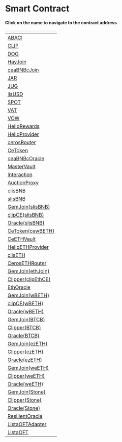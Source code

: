 # Smart Contract

#### Click on the name to navigate to the contract address

<table data-view="cards"><thead><tr><th></th></tr></thead><tbody><tr><td><a href="https://bscscan.com/address/0xc1359eD77E6B0CBF9a8130a4C28FBbB87B9501b7">ABACI</a></td></tr><tr><td><a href="https://bscscan.com/address/0x2dcFb02CE33955b6Cc0aF34033189DE3ac4C0292">CLIP</a></td></tr><tr><td><a href="https://bscscan.com/address/0xd57E7b53a1572d27A04d9c1De2c4D423f1926d0B">DOG</a></td></tr><tr><td><a href="https://bscscan.com/address/0x4C798F81de7736620Cd8e6510158b1fE758e22F7">HayJoin</a></td></tr><tr><td><a href="https://bscscan.com/address/0xfA14F330711A2774eC438856BBCf2c9013c2a6a4">ceaBNBcJoin</a></td></tr><tr><td><a href="https://bscscan.com/address/0x0a1Fd12F73432928C190CAF0810b3B767A59717e">JAR</a></td></tr><tr><td><a href="https://bscscan.com/address/0x787BdEaa29A253e40feB35026c3d05C18CbCA7B3">JUG</a></td></tr><tr><td><a href="https://bscscan.com/address/0x0782b6d8c4551B9760e74c0545a9bCD90bdc41E5">lisUSD</a></td></tr><tr><td><a href="https://bscscan.com/address/0x49bc2c4E5B035341b7d92Da4e6B267F7426F3038">SPOT</a></td></tr><tr><td><a href="https://bscscan.com/address/0x33A34eAB3ee892D40420507B820347b1cA2201c4">VAT</a></td></tr><tr><td><a href="https://bscscan.com/address/0x2078A1969Ea581D618FDBEa2C0Dc13Fc15CB9fa7">VOW</a></td></tr><tr><td><a href="https://bscscan.com/address/0xe66395EbA979968e574984268979C49a57EB59Ee">HelioRewards</a></td></tr><tr><td><a href="https://bscscan.com/address/0xa835F890Fcde7679e7F7711aBfd515d2A267Ed0B">HelioProvider</a></td></tr><tr><td><a href="https://bscscan.com/address/0xA186D2363E5048D129E0a35E2fddDe767d4dada8">cerosRouter</a></td></tr><tr><td><a href="https://bscscan.com/address/0x563282106A5B0538f8673c787B3A16D3Cc1DbF1a">CeToken</a></td></tr><tr><td><a href="https://bscscan.com/address/0xf81748d12171De989A5Bbf2d76bf10BFbBaEC596">ceaBNBcOracle</a></td></tr><tr><td><a href="https://bscscan.com/address/0x986b40c2618ff295a49ac442c5ec40febb26cc54">MasterVault</a></td></tr><tr><td><a href="https://bscscan.com/address/0xB68443Ee3e828baD1526b3e0Bdf2Dfc6b1975ec4">Interaction</a></td></tr><tr><td><a href="https://bscscan.com/address/0x272d6589cecc19165cfcd0466f73a648cb1ea700">AuctionProxy</a></td></tr><tr><td><a href="https://bscscan.com/address/0x4b30fcAA7945fE9fDEFD2895aae539ba102Ed6F6">clisBNB</a></td></tr><tr><td><a href="https://bscscan.com/address/0xB0b84D294e0C75A6abe60171b70edEb2EFd14A1B">slisBNB</a></td></tr><tr><td><a href="https://bscscan.com/address/0x91e49983598685dd5acac90ceb4061a772f6e5ae">GemJoin(slisBNB)</a></td></tr><tr><td><a href="https://bscscan.com/address/0xba92899ea8bebb717cfc60507251acbb79a3b959">clipCE(slisBNB)</a></td></tr><tr><td><a href="https://bscscan.com/address/0x8ecf78fb59e5a4c26cb218d34db29c4696af89f6">Oracle(slisBNB)</a></td></tr><tr><td><a href="https://bscscan.com/address/0x6c813d1d114d0cabf3f82f9e910bc29fe7f96451">CeToken(cewBETH)</a></td></tr><tr><td><a href="https://bscscan.com/address/0xA230805C28121cc97B348f8209c79BEBEa3839C0">CeETHVault</a></td></tr><tr><td><a href="https://bscscan.com/address/0x0326c157bfF399e25dd684613aEF26DBb40D3BA4">HelioETHProvider</a></td></tr><tr><td><a href="https://bscscan.com/address/0x620e897d529EfECa41E57d0344eBB24f75864D1E">clisETH</a></td></tr><tr><td><a href="https://bscscan.com/address/0xA0cD5EAfa37EBA1d04Fb003512f962f2f73C3e86">CerosETHRouter</a></td></tr><tr><td><a href="https://bscscan.com/address/0x5aEfa6309e8Da3eaBd32745aD5B2c9C1EBE54bef">GemJoin(ethJoin)</a></td></tr><tr><td><a href="https://bscscan.com/address/0xdF9cf824D1822Ab61aFAf5c97353682F6df0a8d5">Clipper(clipEthCE)</a></td></tr><tr><td><a href="https://bscscan.com/address/0x9945e33be177b5fccb90710fee59c548cac8acba">EthOracle</a></td></tr><tr><td><a href="https://bscscan.com/address/0xf45c3b619ee86f653805e007fe211b7e930e0b3b">GemJoin(wBETH)</a></td></tr><tr><td><a href="https://bscscan.com/address/0x96b64bfcdbe658f2792322ac7a9d2dc215eba48f">clipCE(wBETH)</a></td></tr><tr><td><a href="https://bscscan.com/address/0x25787055964a8d2a0de4387d6ec9ebc0dc139dd5">Oracle(wBETH)</a></td></tr><tr><td><a href="https://bscscan.com/address/0xad9eAAe95617c39019aCC42301a1dCa4ea5b6f65">GemJoin(BTCB)</a></td></tr><tr><td><a href="https://bscscan.com/address/0xb12fF6FD1885a9Cb2b26302c98092644604B1e92">Clipper(BTCB)</a></td></tr><tr><td><a href="https://bscscan.com/address/0x2eeDc4723b1ED2f24afCD9c0e3665061bD2D5642">Oracle(BTCB)</a></td></tr><tr><td><a href="https://bscscan.com/address/0xd7E33948e2a43e7C1ec2F19937bf5bf8BbF9BaE8">GemJoin(ezETH)</a></td></tr><tr><td><a href="https://bscscan.com/address/0x5784e62b4495c7Cc4B09CcD3f206Cc7128449CE0">Clipper(ezETH)</a></td></tr><tr><td><a href="https://bscscan.com/address/0xE859f3f6EE5532313C33A02283150E201290F45F">Oracle(ezETH)</a></td></tr><tr><td><a href="https://bscscan.com/address/0x2367f2Da6fd39De6944218CC9EC706BCdc9a6918">GemJoin(weETH)</a></td></tr><tr><td><a href="https://bscscan.com/address/0xF21B35EdF7A927799b80F09C395C460C3d31D057">Clipper(weETH)</a></td></tr><tr><td><a href="https://bscscan.com/address/0xE514851E324B54f152F7D9631ACe1A0a87248b46">Oracle(weETH)</a></td></tr><tr><td><a href="https://bscscan.com/address/0x876cd9a380Ee7712129b52f8293F6f06056c3104">GemJoin(Stone)</a></td></tr><tr><td><a href="https://bscscan.com/address/0x5AaBBBe154C0AFA072e313d46b29592936493b26">Clipper(Stone)</a></td></tr><tr><td><a href="https://bscscan.com/address/0xDF5A8e190CF63D74a4Ec743253fA26D4C7539Be8">Oracle(Stone)</a></td></tr><tr><td><a href="https://bscscan.com/address/0xf3afD82A4071f272F403dC176916141f44E6c750">ResilientOracle</a></td></tr><tr><td><a href="https://bscscan.com/address/0x837CB07f6B8a98731856092457524FF37b25E7B3">ListaOFTAdapter</a></td></tr><tr><td><a href="https://etherscan.io/address/0xf9B24C9364457Ea85792179D285855753549eBAa">ListaOFT</a></td></tr></tbody></table>

